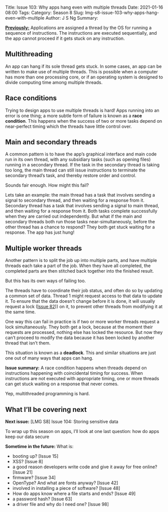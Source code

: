 Title: Issue 103: Why apps hang even with multiple threads
Date: 2021-01-16 08:00
Tags: 
Category: Season 8
Slug: lmg-s8-issue-103-why-apps-hang-even-with-multiple
Author: J S Ng
Summary: 

[**Previously:**](https://buttondown.email/laymansguide/archive/) Applications are assigned a thread by the OS for running a sequence of instructions. The instructions are executed sequentially, and the app cannot proceed if it gets stuck on any instruction.

## Multithreading

An app can hang if its sole thread gets stuck. In some cases, an app can be written to make use of multiple threads. This is possible when a computer has more than one processing core, or if an operating system is designed to divide computing time among multiple threads.

## Race conditions

Trying to design apps to use multiple threads is hard! Apps running into an error is one thing; a more subtle form of failure is known as a **race condition**. This happens when the success of two or more tasks depend on near-perfect timing which the threads have little control over.

## Main and secondary threads

A common pattern is to have the app’s graphical interface and main code run in its own thread, with any subsidiary tasks (such as opening files) running in a secondary thread. If the task in the secondary thread is taking too long, the main thread can still issue instructions to terminate the secondary thread’s task, and thereby restore order and control.

Sounds fair enough. How might this fail?

Lets take an example: the main thread has a task that involves sending a signal to secondary thread, and then waiting for a response from it. Secondary thread has a task that involves sending a signal to main thread, and then waiting for a response from it. Both tasks complete successfully when they are carried out independently. But what if the main and secondary threads both run those tasks near-simultaneously, before the other thread has a chance to respond? They both get stuck waiting for a response. The app has just hung!

## Multiple worker threads

Another pattern is to split the job up into multiple parts, and have multiple threads each take a part of the job. When they have all completed, the completed parts are then stitched back together into the finished result.

But this has its own ways of failing too.

The threads have to coordinate their job status, and often do so by updating a common set of data. Thread 1 might request access to that data to update it. To ensure that the data doesn’t change before it is done, it will usually request a lock ([Issue 82]({filename}/season7/issue082/issue082.md))) on it, to prevent other threads from modifying it at the same time.

One way this can fail in practice is if two or more worker threads request a lock simultaneously. They both get a lock, because at the moment their requests are processed, nothing else has locked the resource. But now they can’t proceed to modify the data because it has been locked by another thread that isn’t them.

This situation is known as a **deadlock**. This and similar situations are just one out of many ways that apps can hang.

**Issue summary:** A race condition happens when threads depend on instructions happening with coincidental timing for success. When instructions are not executed with appropriate timing, one or more threads can get stuck waiting on a response that never comes.

Yep, multithreaded programming is hard.

## What I’ll be covering next

**Next issue:** [LMG S8] Issue 104: Storing sensitive data

To wrap up this season on apps, I’ll look at one last question: how do apps keep our data secure

**Sometime in the future:** What is:

- booting up? [Issue 15]
- XSS? [Issue 8]
- a good reason developers write code and give it away for free online? [Issue 21]
- firmware? [Issue 34]
- OpenType? And what are fonts anyway? [Issue 42]
- involved in installing a piece of software? [Issue 48]
- How do apps know where a file starts and ends? [Issue 49]
- a password hash? [Issue 63]
- a driver file and why do I need one? [Issue 98]
